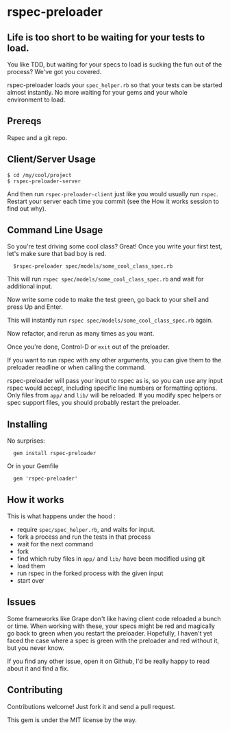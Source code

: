 rspec-preloader
===============

Life is too short to be waiting for your tests to load.
---

You like TDD, but waiting for your specs to load is sucking the fun out of the process? We've got you covered.

rspec-preloader loads your `spec_helper.rb` so that your tests can be started almost instantly. No more waiting for your gems and your whole environment to load.

Prereqs
---
Rspec and a git repo.

Client/Server Usage
---

```
$ cd /my/cool/project
$ rspec-preloader-server
```
And then run `rspec-preloader-client` just like you would usually run `rspec`.
Restart your server each time you commit (see the How it works session to find out why).

Command Line Usage
---

So you're test driving some cool class? Great! Once you write your first test, let's make sure that bad boy is red.
```
  $rspec-preloader spec/models/some_cool_class_spec.rb
```
This will run `rspec spec/models/some_cool_class_spec.rb` and wait for additional input.

Now write some code to make the test green, go back to your shell and press Up and Enter.

This will instantly run `rspec spec/models/some_cool_class_spec.rb` again.

Now refactor, and rerun as many times as you want.

Once you're done, Control-D or `exit` out of the preloader.

If you want to run rspec with any other arguments, you can give them to the preloader readline or when calling the command.

rspec-preloader will pass your input to rspec as is, so you can use any input rspec would accept, including specific line numbers or formatting options.
Only files from `app/` and `lib/` will be reloaded. If you modify spec helpers or spec support files, you should probably restart the preloader.

Installing
---
No surprises:
```
  gem install rspec-preloader
```

Or in your Gemfile
```
  gem 'rspec-preloader'
```

How it works
---
This is what happens under the hood :
- require `spec/spec_helper.rb`, and waits for input.
- fork a process and run the tests in that process
- wait for the next command
- fork
- find which ruby files in `app/` and `lib/` have been modified using git
- load them
- run rspec in the forked process with the given input
- start over

Issues
---
Some frameworks like Grape don't like having client code reloaded a bunch or time.
When working with these, your specs might be red and magically go back to green when you restart the preloader.
Hopefully, I haven't yet faced the case where a spec is green with the preloader and red without it, but you never know.

If you find any other issue, open it on Github, I'd be really happy to read about it and find a fix.

Contributing
---
Contributions welcome! Just fork it and send a pull request.

This gem is under the MIT license by the way.

